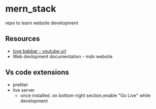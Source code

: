 # mern_stack
repo to learn website development

## Resources
- [love babbar - youtube url](https://www.youtube.com/watch?v=Vi9bxu-M-ag&list=PLDzeHZWIZsTo0wSBcg4-NMIbC0L8evLrD)
- Web devlopment documentation - mdn website
## Vs code extensions
- prettier
- live server
    - once installed. on bottom-right section,enable "Go Live" while development
